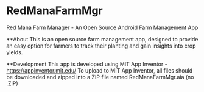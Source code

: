 # RedManaFarmMgr
Red Mana Farm Manager - An Open Source Android Farm Management App

**About
This is an open source farm management app, designed to provide an easy option for farmers to track their planting and gain insights into crop yields.

**Development
This app is developed using MIT App Inventor - https://appinventor.mit.edu/
To upload to MIT App Inventor, all files should be downloaded and zipped into a ZIP file named RedManaFarmMgr.aia (no .ZIP)
